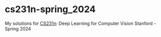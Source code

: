# cs231n-spring_2024
My solutions for [CS231n](https://cs231n.stanford.edu/index.html): Deep Learning for Computer Vision Stanford - Spring 2024